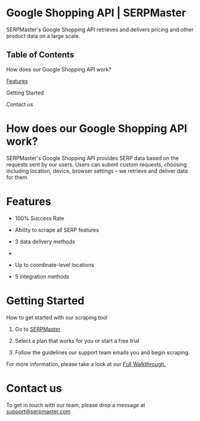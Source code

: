 # Google Shopping API | SERPMaster 
SERPMaster's Google Shopping API retrieves and delivers pricing and other product data on a large scale. 

## Table of Contents 
How does our Google Shopping API work? 

[Features](#features)

Getting Started

Contact us

# How does our Google Shopping API work?

SERPMaster's Google Shopping API provides SERP data based on the requests sent by our users. Users can submit custom requests, choosing including location, device, browser settings – we retrieve and deliver data for them. 

# Features

- 100% Success Rate

- Ability to scrape all SERP features

- 3 data delivery methods
-
- Up to coordinate-level locations

- 5 integration methods 

# Getting Started 

How to get started with our scraping tool 

1. Go to [SERPMaster](https://serpmaster.com/) 

2. Select a plan that works for you or start a free trial

3. Follow the guidelines our support team emails you and begin scraping.


For more information, please take a look at our [Full Walkthrough.](https://serpmaster.com/walkthrough/)

# Contact us 

To get in touch with our team, please drop a message at [support@serpmaster.com](support@serpmaster.com) 
